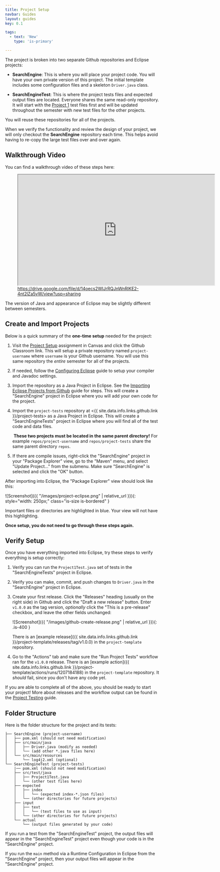 ```yaml
---
title: Project Setup
navbar: Guides
layout: guides
key: 0.1

tags:
  - text: 'New'
    type: 'is-primary'

---
```


The project is broken into two separate Github repositories and Eclipse projects:

  - **SearchEngine**: This is where you will place your project code. You will have your own private version of this project. The initial template includes some configuration files and a skeleton `Driver.java` class.

  - **SearchEngineTest**: This is where the project tests files and expected output files are located. Everyone shares the same read-only repository. It will start with the [Project 1](project-1.html) test files first and will be updated throughout the semester with new test files for the other projects.

You will reuse these repositories for all of the projects.

When we verify the functionality and review the design of your project, we will only checkout the **SearchEngine** repository each time. This helps avoid having to re-copy the large test files over and over again.

## Walkthrough Video

You can find a walkthrough video of these steps here:

<figure>
<p>
  <iframe src="https://drive.google.com/file/d/14oecs2WIJrRQJnWnRlKE2-4nt2lZa5vW/preview" width="640" height="360" allow="autoplay" class="is-bordered"></iframe>
  <br/>
  <caption><a href="https://drive.google.com/file/d/14oecs2WIJrRQJnWnRlKE2-4nt2lZa5vW/view?usp=sharing">https://drive.google.com/file/d/14oecs2WIJrRQJnWnRlKE2-4nt2lZa5vW/view?usp=sharing</a></caption>
</p>
</figure>

The version of Java and appearance of Eclipse may be slightly different between semesters.

## Create and Import Projects

Below is a quick summary of the **one-time setup** needed for the project:

  1. Visit the [Project Setup](https://usfca.instructure.com/courses/1602551/assignments/7129460) assignment in Canvas and click the Github Classroom link. This will setup a private repository named `project-username` where `username` is your Github username. You will use this same repository the *entire* semester for all of the projects.

  1. If needed, follow the [Configuring Eclipse](/guides/eclipse/configuring-eclipse.html) guide to setup your compiler and Javadoc settings.

  1. Import the repository as a Java Project in Eclipse. See the [Importing Eclipse Projects from Github](/guides/eclipse/importing-eclipse-projects-from-github.html) guide for steps. This will create a "SearchEngine" project in Eclipse where you will add your own code for the project.

  1. Import the `project-tests` repository at <{{ site.data.info.links.github.link }}/project-tests> as a Java Project in Eclipse. This will create a "SearchEngineTests" project in Eclipse where you will find all of the test code and data files.

      <i class="fas fa-exclaimation-triangle"></i>&nbsp;**These two projects must be located in the same parent directory!** For example `repos/project-username` and `repos/project-tests` share the same parent directory `repos`.

  1. If there are compile issues, right-click the "SearchEngine" project in your "Package Explorer" view, go to the "Maven" menu, and select "Update Project..." from the submenu. Make sure "SearchEngine" is selected and click the "OK" button.

After importing into Eclipse, the "Package Explorer" view should look like this:

![Screenshot]({{ "/images/project-eclipse.png" | relative_url }}){: style="width: 250px;" class="is-size is-bordered" }

Important files or directories are highlighted in blue. Your view will not have this highlighting.

**Once setup, you do not need to go through these steps again.**

## Verify Setup

Once you have everything imported into Eclipse, try these steps to verify everything is setup correctly:

  1. Verify you can run the `Project1Test.java` set of tests in the "SearchEngineTests" project in Eclipse.

  1. Verify you can make, commit, and push changes to `Driver.java` in the "SearchEngine" project in Eclipse.

  1. Create your first release. Click the "Releases" heading (usually on the right side) in Github and click the "Draft a new release" button. Enter `v1.0.0` as the tag version, *optionally* click the "This is a pre-release" checkbox, and leave the other fields unchanged:

      ![Screenshot]({{ "/images/github-create-release.png" | relative_url }}){: .is-400 }

      There is an [example release]({{ site.data.info.links.github.link }}/project-template/releases/tag/v1.0.0) in the `project-template` repository.

  1. Go to the "Actions" tab and make sure the "Run Project Tests" workflow ran for the `v1.0.0` release. There is an [example action]({{ site.data.info.links.github.link }}/project-template/actions/runs/1207184188) in the `project-template` repository. It *should* fail, since you don't have any code yet.

If you are able to complete all of the above, you should be ready to start your project! More about releases and the workflow output can be found in the [Project Testing](testing.html) guide.

## Folder Structure

Here is the folder structure for the project and its tests:

```
├── SearchEngine (project-username)
│   ├── pom.xml (should not need modification)
│   ├── src/main/java
│   │   ├── Driver.java (modify as needed)
│   │   └── (add other *.java files here)
│   └── src/main/resources
│       └── log4j2.xml (optional)
└── SearchEngineTest (project-tests)
    |── pom.xml (should not need modification)
    ├── src/test/java
    │   ├── Project1Test.java
    │   └── (other test files here)
    ├── expected
    │   ├── index
    │   │   └── (expected index-*.json files)
    │   └── (other directories for future projects)
    ├── input
    │   ├── text
    │   │   └── (text files to use as input)
    │   └── (other directories for future projects)
    └── actual
        └── (output files generated by your code)
```

If you run a test from the "SearchEngineTest" project, the output files will appear in the "SearchEngineTest" project even though your code is in the "SearchEngine" project.

If you run the `main` method via a Runtime Configuration in Eclipse from the "SearchEngine" project, then your output files will appear in the "SearchEngine" project.
